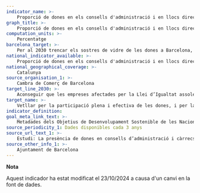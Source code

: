 ```yaml
---
indicator_name: >-
    Proporció de dones en els consells d'administració i en llocs directius a les empreses de mes de 50 treballadors/es
graph_title: >-
    Proporció de dones en els consells d'administració i en llocs directius a les empreses de mes de 50 treballadors/es
computation_units: >-
    Percentatge
barcelona_target: >-
    Per al 2030 trencar els sostres de vidre de les dones a Barcelona, assolint la paritat en els espais de representació i de lideratge polític, econòmic i social
national_indicator_available: >-
    Proporció de dones en els consells d'administració i en llocs directius a les empreses de mes de 50 treballadors/es
national_geographical_coverage: >-
    Catalunya
source_organisation_1: >-
    Cambra de Comerç de Barcelona
target_line_2030: >-
    Aconseguir que les empreses afectades per la Llei d’Igualtat assoleixin la paritat en el consell d’administració i l’estructura directiva. Valor fita 2030: Més del 40%
target_name: >-
    Vetllar per la participació plena i efectiva de les dones, i per la igualtat d’oportunitats de lideratge en tots els àmbits de presa de decisions en la vida política, econòmica i pública
indicator_definition:
goal_meta_link_text: >-
    Metadades dels Objetius de Desenvolupament Sostenible de les Nacions Unides (pdf 894kB)
source_periodicity_1: Dades disponibles cada 3 anys
source_url_text_1: >-
    Estudi: La presència de dones en consells d’administració i càrrecs directius a les empreses de Catalunya, 2024
source_other_info_1: >-
    Ajuntament de Barcelona
---
```

**Nota**

Aquest indicador ha estat modificat el 23/10/2024 a causa d'un canvi en la font de dades.
